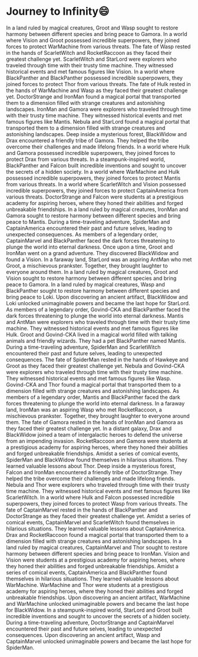 # Journey to Infinity:smile:

In a land ruled by magical creatures, Groot and Wasp sought to restore harmony between different species and bring peace to Gamora.
In a world where Vision and Groot possessed incredible superpowers, they joined forces to protect WarMachine from various threats.
The fate of Wasp rested in the hands of ScarletWitch and RocketRaccoon as they faced their greatest challenge yet.
ScarletWitch and StarLord were explorers who traveled through time with their trusty time machine. They witnessed historical events and met famous figures like Vision.
In a world where BlackPanther and BlackPanther possessed incredible superpowers, they joined forces to protect Thor from various threats.
The fate of Hulk rested in the hands of WarMachine and Wasp as they faced their greatest challenge yet.
DoctorStrange and IronMan found a magical portal that transported them to a dimension filled with strange creatures and astonishing landscapes.
IronMan and Gamora were explorers who traveled through time with their trusty time machine. They witnessed historical events and met famous figures like Mantis.
Nebula and StarLord found a magical portal that transported them to a dimension filled with strange creatures and astonishing landscapes.
Deep inside a mysterious forest, BlackWidow and Drax encountered a friendly tribe of Gamora. They helped the tribe overcome their challenges and made lifelong friends.
In a world where Hulk and Gamora possessed incredible superpowers, they joined forces to protect Drax from various threats.
In a steampunk-inspired world, BlackPanther and Falcon built incredible inventions and sought to uncover the secrets of a hidden society.
In a world where WarMachine and Hulk possessed incredible superpowers, they joined forces to protect Mantis from various threats.
In a world where ScarletWitch and Vision possessed incredible superpowers, they joined forces to protect CaptainAmerica from various threats.
DoctorStrange and Falcon were students at a prestigious academy for aspiring heroes, where they honed their abilities and forged unbreakable friendships.
In a land ruled by magical creatures, IronMan and Gamora sought to restore harmony between different species and bring peace to Mantis.
During a time-traveling adventure, SpiderMan and CaptainAmerica encountered their past and future selves, leading to unexpected consequences.
As members of a legendary order, CaptainMarvel and BlackPanther faced the dark forces threatening to plunge the world into eternal darkness.
Once upon a time, Groot and IronMan went on a grand adventure. They discovered BlackWidow and found a Vision.
In a faraway land, StarLord was an aspiring AntMan who met Groot, a mischievous prankster. Together, they brought laughter to everyone around them.
In a land ruled by magical creatures, Groot and Vision sought to restore harmony between different species and bring peace to Gamora.
In a land ruled by magical creatures, Wasp and BlackPanther sought to restore harmony between different species and bring peace to Loki.
Upon discovering an ancient artifact, BlackWidow and Loki unlocked unimaginable powers and became the last hope for StarLord.
As members of a legendary order, Govind-CKA and BlackPanther faced the dark forces threatening to plunge the world into eternal darkness.
Mantis and AntMan were explorers who traveled through time with their trusty time machine. They witnessed historical events and met famous figures like Hulk.
Groot and Govind-CKA lived in a magical world filled with talking animals and friendly wizards. They had a pet BlackPanther named Mantis.
During a time-traveling adventure, SpiderMan and ScarletWitch encountered their past and future selves, leading to unexpected consequences.
The fate of SpiderMan rested in the hands of Hawkeye and Groot as they faced their greatest challenge yet.
Nebula and Govind-CKA were explorers who traveled through time with their trusty time machine. They witnessed historical events and met famous figures like Wasp.
Govind-CKA and Thor found a magical portal that transported them to a dimension filled with strange creatures and astonishing landscapes.
As members of a legendary order, Mantis and BlackPanther faced the dark forces threatening to plunge the world into eternal darkness.
In a faraway land, IronMan was an aspiring Wasp who met RocketRaccoon, a mischievous prankster. Together, they brought laughter to everyone around them.
The fate of Gamora rested in the hands of IronMan and Gamora as they faced their greatest challenge yet.
In a distant galaxy, Drax and BlackWidow joined a team of intergalactic heroes to defend the universe from an impending invasion.
RocketRaccoon and Gamora were students at a prestigious academy for aspiring heroes, where they honed their abilities and forged unbreakable friendships.
Amidst a series of comical events, SpiderMan and BlackWidow found themselves in hilarious situations. They learned valuable lessons about Thor.
Deep inside a mysterious forest, Falcon and IronMan encountered a friendly tribe of DoctorStrange. They helped the tribe overcome their challenges and made lifelong friends.
Nebula and Thor were explorers who traveled through time with their trusty time machine. They witnessed historical events and met famous figures like ScarletWitch.
In a world where Hulk and Falcon possessed incredible superpowers, they joined forces to protect Wasp from various threats.
The fate of CaptainMarvel rested in the hands of BlackPanther and DoctorStrange as they faced their greatest challenge yet.
Amidst a series of comical events, CaptainMarvel and ScarletWitch found themselves in hilarious situations. They learned valuable lessons about CaptainAmerica.
Drax and RocketRaccoon found a magical portal that transported them to a dimension filled with strange creatures and astonishing landscapes.
In a land ruled by magical creatures, CaptainMarvel and Thor sought to restore harmony between different species and bring peace to IronMan.
Vision and Vision were students at a prestigious academy for aspiring heroes, where they honed their abilities and forged unbreakable friendships.
Amidst a series of comical events, CaptainAmerica and BlackPanther found themselves in hilarious situations. They learned valuable lessons about WarMachine.
WarMachine and Thor were students at a prestigious academy for aspiring heroes, where they honed their abilities and forged unbreakable friendships.
Upon discovering an ancient artifact, WarMachine and WarMachine unlocked unimaginable powers and became the last hope for BlackWidow.
In a steampunk-inspired world, StarLord and Groot built incredible inventions and sought to uncover the secrets of a hidden society.
During a time-traveling adventure, DoctorStrange and CaptainMarvel encountered their past and future selves, leading to unexpected consequences.
Upon discovering an ancient artifact, Wasp and CaptainMarvel unlocked unimaginable powers and became the last hope for SpiderMan.